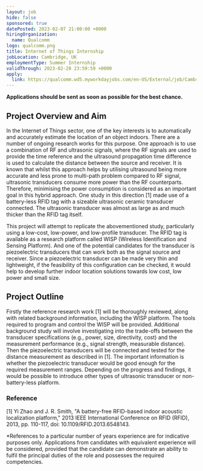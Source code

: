 ```yaml
---
layout: job
hide: false
sponsored: true
datePosted: 2023-02-07 21:00:00 +0000
hiringOrganization:
  name: Qualcomm
logo: qualcomm.png
title: Internet of Things Internship
jobLocation: Cambridge, UK
employmentType: Summer Internship
validThrough: 2023-02-28 23:59:59 +0000
apply:
  link: https://qualcomm.wd5.myworkdayjobs.com/en-US/External/job/Cambridge-GBR/Internet-of-Things-Internship_3048868
---
```


**Applications should be sent as soon as possible for the best chance.**

## Project Overview and Aim

In the Internet of Things sector, one of the key interests is to automatically and accurately estimate the location of an object indoors. There are a number of ongoing research works for this purpose. One approach is to use a combination of RF and ultrasonic signals, where the RF signals are used to provide the time reference and the ultrasound propagation time difference is used to calculate the distance between the source and receiver. It is known that whilst this approach helps by utilising ultrasound being more accurate and less prone to multi-path problem compared to RF signal, ultrasonic transducers consume more power than the RF counterparts. Therefore, minimising the power consumption is considered as an important goal in this hybrid approach. One study in this direction [1] made use of a battery-less RFID tag with a sizeable ultrasonic ceramic transducer connected. The ultrasonic transducer was almost as large as and much thicker than the RFID tag itself.

This project will attempt to replicate the abovementioned study, particularly using a low-cost, low-power, and low-profile transducer. The RFID tag is available as a research platform called WISP (Wireless Identification and Sensing Platform). And one of the potential candidates for the transducer is piezoelectric transducers that can work both as the signal source and receiver. Since a piezoelectric transducer can be made very thin and lightweight, if the feasibility of this configuration can be checked, it would help to develop further indoor location solutions towards low cost, low power and small size.

## Project Outline

Firstly the reference research work [1] will be thoroughly reviewed, along with related background information, including the WISP platform. The tools required to program and control the WISP will be provided. Additional background study will involve investigating into the trade-offs between the transducer specifications (e.g., power, size, directivity, cost) and the measurement performance (e.g., signal strength, measurable distance). Then the piezoelectric transducers will be connected and tested for the distance measurement as described in [1]. The important information is whether the piezoelectric transducer would be good enough for the required measurement ranges. Depending on the progress and findings, it would be possible to introduce other types of ultrasonic transducer or non-battery-less platform.

### Reference

[1] Yi Zhao and J. R. Smith, "A battery-free RFID-based indoor acoustic localization platform," 2013 IEEE International Conference on RFID (RFID), 2013, pp. 110-117, doi: 10.1109/RFID.2013.6548143.

*References to a particular number of years experience are for indicative purposes only. Applications from candidates with equivalent experience will be considered, provided that the candidate can demonstrate an ability to fulfil the principal duties of the role and possesses the required competencies.
